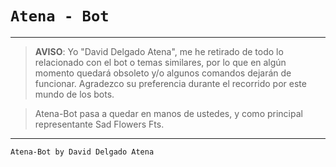 # `Atena - Bot` 

------------------
> **AVISO**: Yo "David Delgado Atena", me he retirado de todo lo relacionado con el bot o temas similares, por lo que en algún momento quedará obsoleto y/o algunos comandos dejarán de funcionar. Agradezco su preferencia durante el recorrido por este mundo de los bots.

> Atena-Bot pasa a quedar en manos de ustedes, y como principal representante Sad Flowers Fts.
------------------
  
`Atena-Bot by David Delgado Atena`
